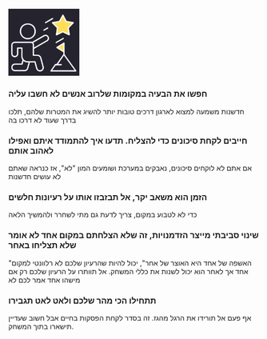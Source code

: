  <p>
                <img src="../pics/win.PNG" style="height: 14vw;">
            </p>
            <h3>
                חפשו את הבעיה במקומות שלרוב אנשים לא חשבו עליה
            </h3>
            <p>
                חדשנות משמעה למצוא לארגון דרכים טובות יותר להשיג את המטרות שלהם, תלכו בדרך שעוד לא דרכו בה
            </p>
            <h3>
                חייבים לקחת סיכונים כדי להצליח. תדעו איך להתמודד איתם ואפילו לאהוב אותם
            </h3>
            <p>
                אם אתם לא לוקחים סיכונים, נאבקים במערכת ושומעים המון "לא", אז כנראה שאתם לא עושים חדשנות
            </p>
            <h3>
                הזמן הוא משאב יקר, אל תבזבזו אותו על רעיונות חלשים
            </h3>
            <p>
                כדי לא לטבוע במקום, צריך לדעת גם מתי לשחרר ולהמשיך הלאה
            </p>
            <h3>
                שינוי סביבתי מייצר הזדמנויות, זה שלא הצלחתם במקום אחד לא אומר שלא תצליחו באחר
            </h3>
            <p>
                "האשפה של אחד היא האוצר של אחר", יכול להיות שהרעיון שלכם לא רלוונטי למקום אחד אך לאחר הוא יכול לשנות את כללי המשחק. אל תוותרו על הרעיון שלכם רק אם מישהו אחד אמר לכם לא
            </p>
            <h3>
                תתחילו הכי מהר שלכם ולאט לאט תגבירו
            </h3>
            <p>
                אף פעם אל תורידו את הרגל מהגז. זה בסדר לקחת הפסקות בחיים אבל חשוב שעדיין תישארו בתוך המשחק.
            </p>
